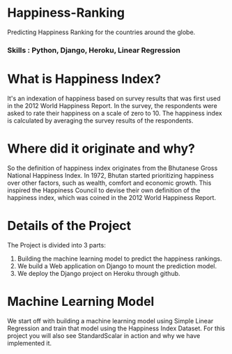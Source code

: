 # Happiness-Ranking
Predicting Happiness Ranking for the countries around the globe.

### Skills : Python, Django, Heroku, Linear Regression

# What is Happiness Index?
It's an indexation of happiness based on survey results that was first used in the 2012 World Happiness Report.
In the survey, the respondents were asked to rate their happiness on a scale of zero to 10. 
The happiness index is calculated by averaging the survey results of the respondents.

# Where did it originate and why?
So the definition of happiness index originates from the Bhutanese Gross National Happiness Index.
In 1972, Bhutan started prioritizing happiness over other factors, such as wealth, comfort and economic growth.
This inspired the Happiness Council to devise their own definition of the happiness index, which was coined in the 2012 World Happiness Report.

# Details of the Project
The Project is divided into 3 parts:
1) Building the machine learning model to predict the happiness rankings.
2) We build a Web application on Django to mount the prediction model.
3) We deploy the Django project on Heroku through github.

# Machine Learning Model
We start off with building a machine learning model using Simple Linear Regression and train that model using the Happiness Index Dataset.
For this project you will also see StandardScalar in action and why we have implemented it.
